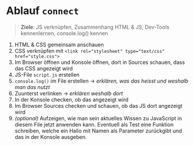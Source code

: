 # Ablauf `connect`

> **Ziele**: JS verknüpfen, Zusammenhang HTML & JS, Dev-Tools kennenlernen, console.log() kennen

1. HTML & CSS gemeinsam anschauen
2. CSS verknüpfen mit `<link rel="stylesheet" type="text/css" href="style.css">`
3. Im Browser öffnen und Konsole öffnen, dort in Sources schauen, dass das CSS angezeigt wird
4. JS-File `script.js` erstellen 
5. `console.log()` im File erstellen -> _erklären, was das heisst und weshalb man das nutzt_
6. Zuunterst verlinken -> _erklären weshalb dort_
7. In der Konsole checken, ob das angezeigt wird
8. Im Browser Sources checken und schauen, ob das JS dort angezeigt wird
9. _(optional)_ Aufzeigen, wie man sein aktuelles Wissen zu JavaScript in diesem File jetzt anwenden kann. Eventuell als Test eine Funktion schreiben, welche ein Hallo mit Namen als Parameter zurückgibt und das in der Konsole ausgeben.
